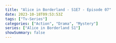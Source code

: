 ```yaml
---
title: "Alice in Borderland - S1E7 - Episode 07"
date: 2023-10-18T09:53:53Z
tags: ["Tv-Series"]
categories: ["Action", "Drama", "Mystery"]
series: ["Alice in Borderland S1"]
showSummary: false
---
```


  <mux-player stream-type="on-demand"
  src="https://kp3d-my.sharepoint.com/personal/ryoo_kp3d_onmicrosoft_com/_layouts/15/download.aspx?share=EToxti-5tnNKtf2MSqg7r08B9-5wMBxQyqAilHTBvR-73w" prefer-playback="mse" controls>
  </mux-player>
  
  
  <script src="https://cdn.jsdelivr.net/npm/@mux/mux-player"></script>
  
 <script type="application/ld+json">
 {
  "@context": "https://schema.org/",
  "@type": "VideoObject",
  "name": "Alice in Borderland - S1E7 - Episode 07",
  "contentUrl": "https://stream.mux.com/6TVdumSFoGbiPi00rXcEVPD2Fcy017cVMVz82wHjjAplU.m3u8",
  "thumbnailUrl": "https://www.themoviedb.org/t/p/original/21Me6Kpr5YootBOncUJqOnsbIKa.jpg?width=314&fit_mode=preserve&time=25",
  "uploadDate": "2023-10-18T09:53:53Z",
}

</script>
